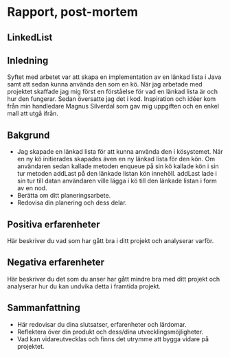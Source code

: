 # Rapport, post-mortem

## LinkedList

## Inledning

Syftet med arbetet var att skapa en implementation av en länkad lista i Java samt att sedan kunna använda den som en kö. När jag arbetade med projektet skaffade jag mig först en förståelse för vad en länkad lista är och hur den fungerar. Sedan översatte jag det i kod. Inspiration och idéer kom från min handledare Magnus Silverdal som gav mig uppgiften och en enkel mall att utgå ifrån.

## Bakgrund
* Jag skapade en länkad lista för att kunna använda den i kösystemet. När en ny kö initierades skapades även en ny länkad lista för den kön. Om användaren sedan kallade metoden enqueue på sin kö kallade kön i sin tur metoden addLast på den länkade listan kön innehöll. addLast lade i sin tur till datan användaren ville lägga i kö till den länkade listan i form av en nod.
* Berätta om ditt planeringsarbete.
* Redovisa din planering och dess delar.
## Positiva erfarenheter
Här beskriver du vad som har gått bra i ditt projekt och analyserar varför.
## Negativa erfarenheter
Här beskriver du det som du anser har gått mindre bra med ditt projekt och analyserar hur du kan undvika detta i framtida projekt.
## Sammanfattning
* Här redovisar du dina slutsatser, erfarenheter och lärdomar.
* Reflektera över din produkt och dess/dina utvecklingsmöjligheter.
* Vad kan vidareutvecklas och finns det utrymme att bygga vidare på projektet.